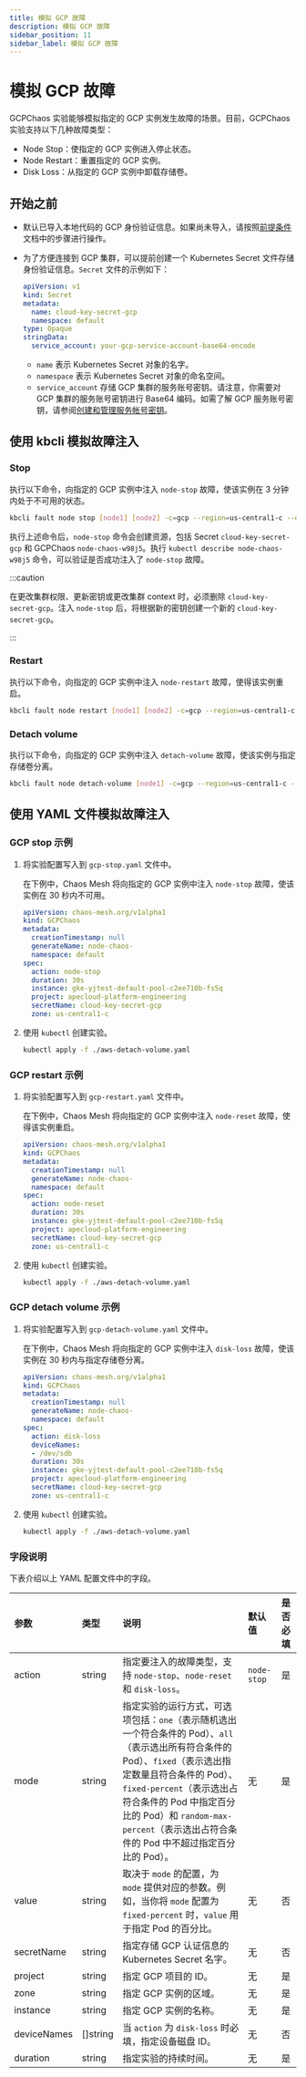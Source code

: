 ```yaml
---
title: 模拟 GCP 故障
description: 模拟 GCP 故障
sidebar_position: 11
sidebar_label: 模拟 GCP 故障
---
```


# 模拟 GCP 故障

GCPChaos 实验能够模拟指定的 GCP 实例发生故障的场景。目前，GCPChaos 实验支持以下几种故障类型：

* Node Stop：使指定的 GCP 实例进入停止状态。
* Node Restart：重置指定的 GCP 实例。
* Disk Loss：从指定的 GCP 实例中卸载存储卷。

## 开始之前

* 默认已导入本地代码的 GCP 身份验证信息。如果尚未导入，请按照[前提条件](./prerequisite.md#check-your-permission)文档中的步骤进行操作。

* 为了方便连接到 GCP 集群，可以提前创建一个 Kubernetes Secret 文件存储身份验证信息。`Secret` 文件的示例如下：
  
  ```yaml
  apiVersion: v1
  kind: Secret
  metadata:
    name: cloud-key-secret-gcp
    namespace: default
  type: Opaque
  stringData:
    service_account: your-gcp-service-account-base64-encode
  ```
  
  * `name` 表示 Kubernetes Secret 对象的名字。
  * `namespace` 表示 Kubernetes Secret 对象的命名空间。
  * `service_account` 存储 GCP 集群的服务账号密钥。请注意，你需要对 GCP 集群的服务账号密钥进行 Base64 编码。如需了解 GCP 服务账号密钥，请参阅[创建和管理服务帐号密钥](https://cloud.google.com/iam/docs/keys-create-delete?hl=zh-cn)。

## 使用 kbcli 模拟故障注入

### Stop

执行以下命令，向指定的 GCP 实例中注入 `node-stop` 故障，使该实例在 3 分钟内处于不可用的状态。

```bash
kbcli fault node stop [node1] [node2] -c=gcp --region=us-central1-c --duration=3m
```

执行上述命令后，`node-stop` 命令会创建资源，包括 Secret `cloud-key-secret-gcp` 和 GCPChaos `node-chaos-w98j5`。执行 `kubectl describe node-chaos-w98j5` 命令，可以验证是否成功注入了 `node-stop` 故障。

:::caution

在更改集群权限、更新密钥或更改集群 context 时，必须删除 `cloud-key-secret-gcp`。注入 `node-stop` 后，将根据新的密钥创建一个新的 `cloud-key-secret-gcp`。

:::

### Restart

执行以下命令，向指定的 GCP 实例中注入 `node-restart` 故障，使得该实例重启。

```bash
kbcli fault node restart [node1] [node2] -c=gcp --region=us-central1-c
```

### Detach volume

执行以下命令，向指定的 GCP 实例中注入 `detach-volume` 故障，使该实例与指定存储卷分离。

```bash
kbcli fault node detach-volume [node1] -c=gcp --region=us-central1-c --device-name=/dev/sdb
```

## 使用 YAML 文件模拟故障注入

### GCP stop 示例

1. 将实验配置写入到 `gcp-stop.yaml` 文件中。

   在下例中，Chaos Mesh 将向指定的 GCP 实例中注入 `node-stop` 故障，使该实例在 30 秒内不可用。

   ```yaml
   apiVersion: chaos-mesh.org/v1alpha1
   kind: GCPChaos
   metadata:
     creationTimestamp: null
     generateName: node-chaos-
     namespace: default
   spec:
     action: node-stop
     duration: 30s
     instance: gke-yjtest-default-pool-c2ee710b-fs5q
     project: apecloud-platform-engineering
     secretName: cloud-key-secret-gcp
     zone: us-central1-c
   ```

2. 使用 `kubectl` 创建实验。

   ```bash
   kubectl apply -f ./aws-detach-volume.yaml
   ```

### GCP restart 示例

1. 将实验配置写入到 `gcp-restart.yaml` 文件中。

   在下例中，Chaos Mesh 将向指定的 GCP 实例中注入 `node-reset` 故障，使得该实例重启。

   ```yaml
   apiVersion: chaos-mesh.org/v1alpha1
   kind: GCPChaos
   metadata:
     creationTimestamp: null
     generateName: node-chaos-
     namespace: default
   spec:
     action: node-reset
     duration: 30s
     instance: gke-yjtest-default-pool-c2ee710b-fs5q
     project: apecloud-platform-engineering
     secretName: cloud-key-secret-gcp
     zone: us-central1-c
   ```

2. 使用 `kubectl` 创建实验。

   ```bash
   kubectl apply -f ./aws-detach-volume.yaml
   ```

### GCP detach volume 示例

1. 将实验配置写入到 `gcp-detach-volume.yaml` 文件中。

   在下例中，Chaos Mesh 将向指定的 GCP 实例中注入 `disk-loss` 故障，使该实例在 30 秒内与指定存储卷分离。

   ```yaml
   apiVersion: chaos-mesh.org/v1alpha1
   kind: GCPChaos
   metadata:
     creationTimestamp: null
     generateName: node-chaos-
     namespace: default
   spec:
     action: disk-loss
     deviceNames:
     - /dev/sdb
     duration: 30s
     instance: gke-yjtest-default-pool-c2ee710b-fs5q
     project: apecloud-platform-engineering
     secretName: cloud-key-secret-gcp
     zone: us-central1-c
   ```

2. 使用 `kubectl` 创建实验。

   ```bash
   kubectl apply -f ./aws-detach-volume.yaml
   ```

### 字段说明

下表介绍以上 YAML 配置文件中的字段。

| 参数 | 类型 | 说明 | 默认值 | 是否必填 |
| :--- | :--- | :--- | :--- | :--- |
| action | string | 指定要注入的故障类型，支持 `node-stop`、`node-reset` 和 `disk-loss`。 | `node-stop` | 是 |
| mode | string | 指定实验的运行方式，可选项包括：`one`（表示随机选出一个符合条件的 Pod）、`all`（表示选出所有符合条件的 Pod）、`fixed`（表示选出指定数量且符合条件的 Pod）、`fixed-percent`（表示选出占符合条件的 Pod 中指定百分比的 Pod）和 `random-max-percent`（表示选出占符合条件的 Pod 中不超过指定百分比的 Pod）。 | 无 | 是 |
| value | string | 取决于 `mode` 的配置，为 `mode` 提供对应的参数。例如，当你将 `mode` 配置为 `fixed-percent` 时，`value` 用于指定 Pod 的百分比。 | 无 | 否 |
| secretName | string | 指定存储 GCP 认证信息的 Kubernetes Secret 名字。| 无 | 否 |
| project | string | 指定 GCP 项目的 ID。 | 无 | 是 | real-testing-project |
| zone | string | 指定 GCP 实例的区域。 | 无 | 是 |
| instance | string | 指定 GCP 实例的名称。| 无 | 是 |
| deviceNames | []string | 当 `action` 为 `disk-loss` 时必填，指定设备磁盘 ID。 | 无 | 否 |
| duration | string | 指定实验的持续时间。 | 无 | 是 |
